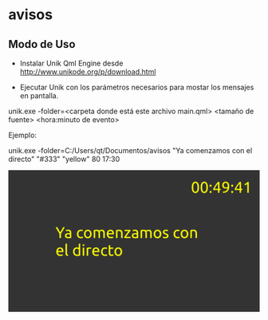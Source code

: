 # avisos

## Modo de Uso

* Instalar Unik Qml Engine desde http://www.unikode.org/p/download.html

* Ejecutar Unik con los parámetros necesarios para mostar los mensajes en pantalla.


unik.exe -folder=<carpeta donde está este archivo main.qml> <mensaje> <color de fondo> <color de letra de mensaje> <tamaño de fuente> <hora:minuto de evento>

Ejemplo:

unik.exe -folder=C:/Users/qt/Documentos/avisos "Ya comenzamos con el directo" "#333" "yellow" 80 17:30

![Ejemplo](https://github.com/nextsigner/avisos/raw/master/screenshot.png)

